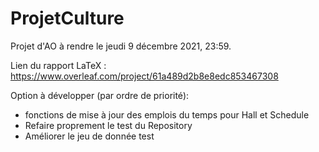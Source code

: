 # ProjetCulture

Projet d'AO à rendre le jeudi 9 décembre 2021, 23:59.

Lien du rapport LaTeX : https://www.overleaf.com/project/61a489d2b8e8edc853467308

Option à développer (par ordre de priorité):
- fonctions de mise à jour des emplois du temps pour Hall et Schedule
- Refaire proprement le test du Repository
- Améliorer le jeu de donnée test